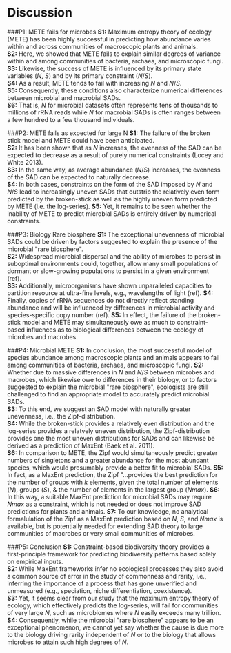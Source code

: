 # Discussion
###P1: METE fails for microbes
**S1:** Maximum entropy theory of ecology (METE) has been highly successful in predicting how abundance varies within and across communities of macroscopic plants and animals.  
**S2:** Here, we showed that METE fails to explain similar degrees of variance within and among communities of bacteria, archaea, and microscopic fungi.  
**S3:** Likewise, the success of METE is influenced by its primary state variables (*N*, *S*) and by its primary constraint (*N*/*S*).  
**S4:** As a result, METE tends to fail with increasing *N* and *N*/*S*.  
**S5:** Consequently, these conditions also characterize numerical differences between microbial and macrobial SADs.  
**S6:** That is, *N* for microbial datasets often represents tens of thousands to millions of rRNA reads while *N* for macrobial SADs is often ranges between a few hundred to a few thousand individuals.  

###P2: METE fails as expected for large N
**S1:** The failure of the broken stick model and METE could have been anticipated.  
**S2:** It has been shown that as *N* increases, the evenness of the SAD can be expected to decrease as a result of purely numerical constraints (Locey and White 2013).  
**S3:** In the same way, as average abundance (*N*/*S*) increases, the evenness of the SAD can be expected to naturally decrease.  
**S4:** In both cases, constraints on the form of the SAD imposed by *N* and *N*/*S* lead to increasingly uneven SADs that outstrip the relatively even form predicted by the broken-stick as well as the highly uneven form predicted by METE (i.e. the log-series).
**S5:** Yet, it remains to be seen whether the inability of METE to predict microbial SADs is entirely driven by numerical constraints.

###P3:  Biology Rare biosphere
**S1:** The exceptional unevenness of microbial SADs could be driven by factors suggested to explain the presence of the microbial "rare biosphere".  
**S2:** Widespread microbial dispersal and the ability of microbes to persist in suboptimal environments could, together, allow many small populations of dormant or slow-growing populations to persist in a given environment (ref).  
**S3:** Additionally, microorganisms have shown unparalleled capacities to partition resource at ultra-fine levels, e.g., wavelengths of light (ref).
**S4:** Finally, copies of rRNA sequences do not directly reflect standing abundance and will be influenced by differences in microbial activity and species-specific copy number (ref).
**S5:** In effect, the failure of the broken-stick model and METE may simultaneously owe as much to constraint-based influences as to biological differences between the ecology of microbes and macrobes.

###P4: Microbial METE
**S1:** In conclusion, the most successful model of species abundance among macroscopic plants and animals appears to fail among communities of bacteria, archaea, and microscopic fungi.
**S2:** Whether due to massive differences in *N* and *N*/*S* between microbes and macrobes, which likewise owe to differences in their biology, or to factors suggested to explain the microbial "rare biosphere", ecologists are still challenged to find an appropriate model to accurately predict microbial SADs.  
**S3:** To this end, we suggest an SAD model with naturally greater unevenness, i.e., the Zipf-distribution.  
**S4:** While the broken-stick provides a relatively even distribution and the log-series provides a relatvely uneven distribution, the Zipf-distribution provides one the most uneven distributions for SADs and can likewise be derived as a prediction of MaxEnt (Baek et al. 2011).  
**S6:** In comparison to METE, the Zipf would simultaneously predict greater numbers of singletons and a greater abundance for the most abundant species, which would presumably provide a better fit to microbial SADs. 
**S5:** In fact, as a MaxEnt prediction, the Zipf "...provides the best prediction for the number of groups with *k* elements, given the total number of elements (*N*), groups (*S*), & the number of elements in the largest group (*Nmax*).
**S6:** In this way, a suitable MaxEnt prediction for microbial SADs may require *Nmax* as a constraint, which is not needed or does not improve SAD predictions for plants and animals.
**S7:** To our knowledge, no analytical formalulation of the Zipf as a MaxEnt prediction based on *N*, *S*, and *Nmax* is available, but is potentially needed for extending SAD theory to large communities of macrobes or very small communities of microbes.

###P5: Conclusion
**S1:** Constraint-based biodiversity theory provides a first-principle framework for predicting biodiversity patterns based solely on empirical inputs.  
**S2:** While MaxEnt frameworks infer no ecological processes they also avoid a common source of error in the study of commonness and rarity, i.e., inferring the importance of a process that has gone unverified and unmeasured (e.g., speciation, niche differentiation, coexistence).  
**S3:** Yet, it seems clear from our study that the maximum entropy theory of ecology, which effectively predicts the log-series, will fail for communities of very large *N*, such as microbiomes where *N* easily exceeds many trillion.  
**S4:** Consequently, while the microbial "rare biosphere" appears to be an exceptional phenomenon, we cannot yet say whether the cause is due more to the biology driving rarity independent of *N* or to the biology that allows microbes to attain such high degrees of *N*.
